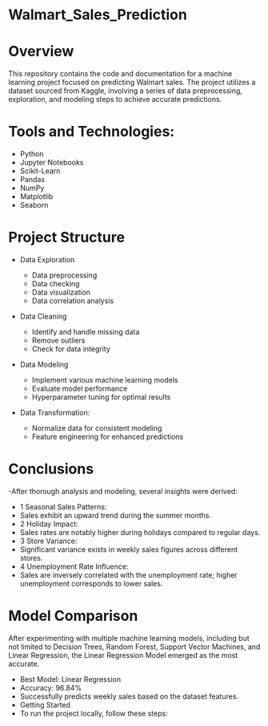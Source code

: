 # Walmart_Sales_Prediction
# Overview
This repository contains the code and documentation for a machine learning project focused on predicting Walmart sales. The project utilizes a dataset sourced from Kaggle, involving a series of data preprocessing, exploration, and modeling steps to achieve accurate predictions.

# Tools and Technologies:
  * Python
  * Jupyter Notebooks
  * Scikit-Learn
  * Pandas
  * NumPy
  * Matplotlib
  * Seaborn

# Project Structure
* Data Exploration
  * Data preprocessing
  * Data checking
  * Data visualization
  * Data correlation analysis

* Data Cleaning
  * Identify and handle missing data
  * Remove outliers
  * Check for data integrity

* Data Modeling
  * Implement various machine learning models
  * Evaluate model performance
  * Hyperparameter tuning for optimal results

* Data Transformation:
  * Normalize data for consistent modeling
  * Feature engineering for enhanced predictions

# Conclusions
-After thorough analysis and modeling, several insights were derived:

* 1 Seasonal Sales Patterns:
 * Sales exhibit an upward trend during the summer months.
* 2 Holiday Impact:
 * Sales rates are notably higher during holidays compared to regular days.
* 3 Store Variance:
 * Significant variance exists in weekly sales figures across different stores.
* 4 Unemployment Rate Influence:
 * Sales are inversely correlated with the unemployment rate; higher unemployment corresponds to lower sales.
# Model Comparison
After experimenting with multiple machine learning models, including but not limited to Decision Trees, Random Forest, Support Vector Machines, and Linear Regression, the Linear Regression Model emerged as the most accurate.

- Best Model: Linear Regression
- Accuracy: 96.84%
- Successfully predicts weekly sales based on the dataset features.
- Getting Started
- To run the project locally, follow these steps:








